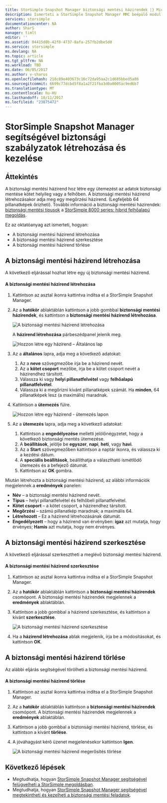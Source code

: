 ```yaml
---
title: StorSimple Snapshot Manager biztonsági mentési házirendek |} Microsoft Docs
description: Ismerteti a StorSimple Snapshot Manager MMC beépülő modul használatával hozzon létre, és a biztonsági mentési házirend ütemezett biztonsági mentést vezérlő kezeléséhez.
services: storsimple
documentationcenter: NA
author: SharS
manager: timlt
editor: ''
ms.assetid: 04415d0b-42f0-4737-8afa-257fb2dbe5d0
ms.service: storsimple
ms.devlang: NA
ms.topic: article
ms.tgt_pltfrm: NA
ms.workload: TBD
ms.date: 06/05/2017
ms.author: v-sharos
ms.openlocfilehash: 218c89e403673c16c72da95aa2c1d685bbed5a86
ms.sourcegitcommit: 6699c77dcbd5f8a1a2f21fba3d0a0005ac9ed6b7
ms.translationtype: MT
ms.contentlocale: hu-HU
ms.lasthandoff: 10/11/2017
ms.locfileid: "23875472"
---
```

# <a name="use-storsimple-snapshot-manager-to-create-and-manage-backup-policies"></a>StorSimple Snapshot Manager segítségével biztonsági szabályzatok létrehozása és kezelése
## <a name="overview"></a>Áttekintés
A biztonsági mentési házirend hoz létre egy ütemezést az adatok biztonsági mentése kötet helyileg vagy a felhőben. A biztonsági mentési házirend létrehozásakor adja meg egy megőrzési házirend. (Legfeljebb 64 pillanatképek őrizheti). További információ a biztonsági mentési házirendek: [biztonsági mentési típusok](storsimple-what-is-snapshot-manager.md#backup-types-and-backup-policies) a [StorSimple 8000 series: hibrid felhőalapú megoldás](storsimple-overview.md).

Ez az oktatóanyag azt ismerteti, hogyan:

* A biztonsági mentési házirend létrehozása
* A biztonsági mentési házirend szerkesztése
* A biztonsági mentési házirend törlése

## <a name="create-a-backup-policy"></a>A biztonsági mentési házirend létrehozása
A következő eljárással hozhat létre egy új biztonsági mentési házirend.

#### <a name="to-create-a-backup-policy"></a>A biztonsági mentési házirend létrehozása
1. Kattintson az asztal ikonra kattintva indítsa el a StorSimple Snapshot Manager.
2. Az a **hatókör** ablaktáblán kattintson a jobb gombbal **biztonsági mentési házirendek**, és kattintson a **biztonsági mentési házirend létrehozása**.

    ![A biztonsági mentési házirend létrehozása](./media/storsimple-snapshot-manager-manage-backup-policies/HCS_SSM_Create_BU_policy.png)

    A **házirend létrehozása** párbeszédpanel jelenik meg.

    ![Hozzon létre egy házirend – Általános lap](./media/storsimple-snapshot-manager-manage-backup-policies/HCS_SSM_Create_policy_general.png)
3. Az a **általános** lapra, adja meg a következő adatokat:

   1. Az a **neve** szövegmezőbe írja be a házirend nevét.
   2. Az a **kötet csoport** mezőbe, írja be a kötet csoport nevét a házirendhez társított.
   3. Válassza ki vagy **helyi pillanatfelvétel** vagy **felhőalapú pillanatfelvétel**.
   4. Válassza ki a megőrizni kívánt pillanatképek számát. Ha **minden**, 64 pillanatképek lesz (a maximális) maradnak.
4. Kattintson a **ütemezés** fülre.

    ![Hozzon létre egy házirend - ütemezés lapon](./media/storsimple-snapshot-manager-manage-backup-policies/HCS_SSM_Create_policy_schedule.png)
5. Az a **ütemezés** lapra, adja meg a következő adatokat:

   1. Kattintson a **engedélyezése** melletti jelölőnégyzetet, hogy a következő biztonsági mentés ütemezése.
   2. A **beállítások**, jelölje be **egyszer**, **napi**, **heti**, vagy **havi**.
   3. Az a **Start** szövegmezőben kattintson a naptár ikonra, és válassza ki a kezdési dátum.
   4. A **speciális beállítások**, beállíthatja a választható ismétlődő ütemezés és a befejező dátumát.
   5. Kattintson az **OK** gombra.

Miután létrehozta a biztonsági mentési házirend, az alábbi információk megjelennek a **eredmények** panelen:

* **Név** – a biztonsági mentési házirend nevét.
* **Típus** – helyi pillanatfelvétel és felhőbeli pillanatfelvétel.
* **Kötet csoport** – a kötet csoport, a házirendhez társított.
* **Megőrzési** – számú pillanatkép maradnak; a maximális 64.
* **Létrehozott** – Ez a házirend létrehozásának dátumát.
* **Engedélyezett** – hogy a házirend van érvényben: **igaz** azt mutatja, hogy érvényes; **Hamis** azt mutatja, hogy nem érvényes.

## <a name="edit-a-backup-policy"></a>A biztonsági mentési házirend szerkesztése
A következő eljárással szerkesztheti a meglévő biztonsági mentési házirend.

#### <a name="to-edit-a-backup-policy"></a>A biztonsági mentési házirend szerkesztése
1. Kattintson az asztal ikonra kattintva indítsa el a StorSimple Snapshot Manager.
2. Az a **hatókör** ablaktáblán kattintson a **biztonsági mentési házirendek** csomópont. A biztonsági mentési házirendek megjelennek a **eredmények** ablaktáblán.
3. Kattintson a jobb gombbal a házirend szerkesztése, és kattintson a kívánt **szerkesztése**.

    ![A biztonsági mentési házirend szerkesztése](./media/storsimple-snapshot-manager-manage-backup-policies/HCS_SSM_Edit_BU_policy.png)
4. Ha a **házirend létrehozása** ablak megjelenik, írja be a módosításokat, és kattintson **OK**.

## <a name="delete-a-backup-policy"></a>A biztonsági mentési házirend törlése
Az alábbi eljárás segítségével törölheti a biztonsági mentési házirend.

#### <a name="to-delete-a-backup-policy"></a>A biztonsági mentési házirend törlése
1. Kattintson az asztal ikonra kattintva indítsa el a StorSimple Snapshot Manager.
2. Az a **hatókör** ablaktáblán kattintson a **biztonsági mentési házirendek** csomópont. A biztonsági mentési házirendek megjelennek a **eredmények** ablaktáblán.
3. Kattintson a jobb gombbal a biztonsági mentési házirend, törlése, és kattintson a kívánt **törlése**.
4. A jóváhagyást kérő üzenet megjelenésekor kattintson **Igen**.

    ![A biztonsági mentési házirend megerősítés törlése](./media/storsimple-snapshot-manager-manage-backup-policies/HCS_SSM_Delete_BU_policy.png)

## <a name="next-steps"></a>Következő lépések
* Megtudhatja, hogyan [StorSimple Snapshot Manager segítségével felügyelheti a StorSimple megoldásban](storsimple-snapshot-manager-admin.md).
* Megtudhatja, hogyan [StorSimple Snapshot Manager segítségével megtekintheti és kezelheti a biztonsági mentési feladatok](storsimple-snapshot-manager-manage-backup-jobs.md).
